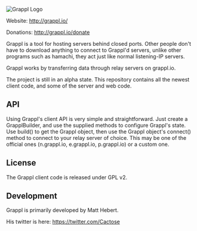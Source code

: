 ![Grappl Logo](https://dl.dropboxusercontent.com/u/34769058/grappl/glogo3.png)

Website: http://grappl.io/

Donations: http://grappl.io/donate

Grappl is a tool for hosting servers behind closed ports.
Other people don't have to download anything to connect to Grappl'd servers, unlike other programs such as hamachi, they
act just like normal listening-IP servers.

Grappl works by transferring data through relay servers on grappl.io.

The project is still in an alpha state. This repository contains all the newest client code, and some of the server and web code.

## API

Using Grappl's client API is very simple and straightforward. Just create a GrapplBuilder, and use
the supplied methods to configure Grappl's state. Use build() to get the Grappl object,
then use the Grappl object's connect() method to connect to your relay server of choice. This
may be one of the official ones (n.grappl.io, e.grappl.io, p.grappl.io) or a custom one.

## License

The Grappl client code is released under GPL v2.

## Development

Grappl is primarily developed by Matt Hebert.

His twitter is here: https://twitter.com/Cactose